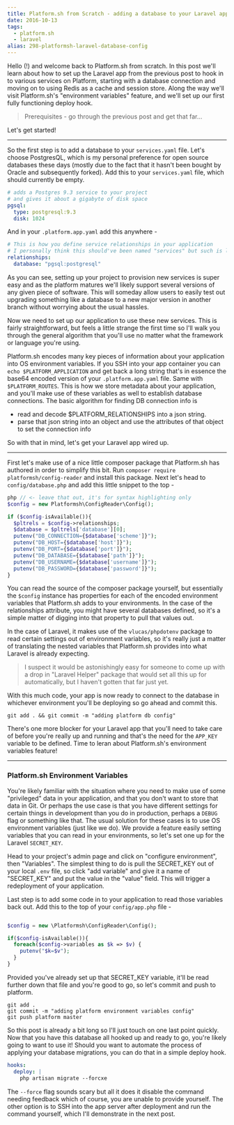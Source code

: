 ```yaml
---
title: Platform.sh from Scratch - adding a database to your Laravel app
date: 2016-10-13
tags: 
  - platform.sh
  - laravel
alias: 298-platformsh-laravel-database-config
---
```


Hello (!) and welcome back to Platform.sh from scratch. In this post we'll learn about how to set up the Laravel app from the previous post to hook in to various services on Platform, starting with a database connection and moving on to using Redis as a cache and session store. Along the way we'll visit Platform.sh's "environment variables" feature, and we'll set up our first fully functioning deploy hook. 

> Prerequisites - go through the previous post and get that far...

Let's get started!

---

So the first step is to add a database to your `services.yaml` file. Let's choose PostgresQL, which is my personal preference for open source databases these days (mostly due to the fact that it hasn't been bought by Oracle and subsequently forked). Add this to your `services.yaml` file, which should currently be empty.

~~~yaml
# adds a Postgres 9.3 service to your project
# and gives it about a gigabyte of disk space
pgsql:
  type: postgresql:9.3
  disk: 1024
~~~

And in your `.platform.app.yaml` add this anywhere -

~~~yaml
# This is how you define service relationships in your application
# I personally think this should've been named "services" but such is life
relationships:
  database: "pgsql:postgresql"
~~~

As you can see, setting up your project to provision new services is super easy and as the platform matures we'll likely support several versions of any given piece of software. This will someday allow users to easily test out upgrading something like a database to a new major version in another branch without worrying about the usual hassles. 

Now we need to set up our application to use these new services. This is fairly straightforward, but feels a little strange the first time so I'll walk you through the general algorithm that you'll use no matter what the framework or language you're using.

Platform.sh encodes many key pieces of information about your application into OS environment variables. If you SSH into your app container you can `echo $PLATFORM_APPLICATION` and get back a long string that's in essence the base64 encoded version of your `.platform.app.yaml` file. Same with `$PLATFORM_ROUTES`. This is how we store metadata about your application, and you'll make use of these variables as well to establish database connections. The basic algorithm for finding DB connection info is

- read and decode $PLATFORM_RELATIONSHIPS into a json string.
- parse that json string into an object and use the attributes of that object to set the connection info

So with that in mind, let's get your Laravel app wired up. 

---

First let's make use of a nice little composer package that Platform.sh has authored in order to simplify this bit. Run `composer require platformsh/config-reader` and install this package. Next let's head to `config/database.php` and add this little snippet to the top -

```php
php // <- leave that out, it's for syntax highlighting only
$config = new Platformsh\ConfigReader\Config();

if ($config-isAvailable()){
  $pltrels = $config->relationships;
  $database = $pltrels['database'][0];
  putenv("DB_CONNECTION={$database['scheme']}");
  putenv("DB_HOST={$database['host']}");
  putenv("DB_PORT={$database['port']}");
  putenv("DB_DATABASE={$database['path']}");
  putenv("DB_USERNAME={$database['username']}");
  putenv("DB_PASSWORD={$database['password']}");
}

```

You can read the source of the composer package yourself, but essentially the `$config` instance has properties for each of the encoded environment variables that Platform.sh adds to your environments. In the case of the relationships attribute, you might have several databases defined, so it's a simple matter of digging into that property to pull that values out.

In the case of Laravel, it makes use of the `vlucas/phpdotenv` package to read certain settings out of environment variables, so it's really just a matter of translating the nested variables that Platform.sh provides into what Laravel is already expecting.

> I suspect it would be astonishingly easy for someone to come up with a drop in "Laravel Helper" package that would set all this up for automatically, but I haven't gotten that far just yet.

With this much code, your app is now ready to connect to the database in whichever environment you'll be deploying so go ahead and commit this.

`git add . && git commit -m "adding platform db config"`

There's one more blocker for your Laravel app that you'll need to take care of before you're really up and running and that's the need for the `APP_KEY` variable to be defined. Time to leran about Platform.sh's environment variables feature!

---

### Platform.sh Environment Variables

You're likely familiar with the situation where you need to make use of some "privileged" data in your application, and that you don't want to store that data in Git. Or perhaps the use case is that you have different settings for certain things in development than you do in production, perhaps a `DEBUG` flag or something like that. The usual solution for these cases is to use OS environment variables (just like we do). We provide a feature easily setting variables that you can read in your environments, so let's set one up for the Laravel `SECRET_KEY`. 

Head to your project's admin page and click on "configure environment", then "Variables". The simplest thing to do is pull the SECRET_KEY out of your local `.env` file, so click "add variable" and give it a name of "SECRET_KEY" and put the value in the "value" field. This will trigger a redeployment of your application.

Last step is to add some code in to your application to read those variables back out. Add this to the top of your `config/app.php` file -

```php

$config = new \Platformsh\ConfigReader\Config();

if($config-isAvailable()){
  foreach($config->variables as $k => $v) {
    putenv("$k=$v");
  }
}

```

Provided you've already set up that SECRET_KEY variable, it'll be read further down that file and you're good to go, so let's commit and push to platform.

```
git add .
git commit -m "adding platform environment variables config"
git push platform master
```

So this post is already a bit long so I'll just touch on one last point quickly. Now that you have this database all hooked up and ready to go, you're likely going to want to use it! Should you want to automate the process of applying your database migrations, you can do that in a simple deploy hook.

```yaml
hooks:
  deploy: |
    php artisan migrate --forcxe
```

The `--force` flag sounds scary but all it does it disable the command needing feedback which of course, you are unable to provide yourself. The other option is to SSH into the app server after deployment and run the command yourself, which I'll demonstrate in the next post.